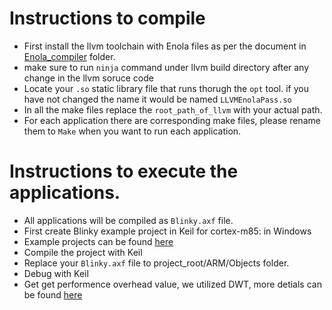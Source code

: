 # Instructions to compile
- First install the llvm toolchain with Enola files as per the document in [Enola_compiler](../Enola_compiler/) folder.
- make sure to run `ninja` command under llvm build directory after any change in the llvm soruce code
- Locate your `.so` static library file that runs thorugh the `opt` tool. if you have not changed the name it would be named `LLVMEnolaPass.so`
- In all the make files replace the `root_path_of_llvm` with your actual path.
- For each application there are corresponding make files, please rename them to `Make` when you want to run each application.

# Instructions to execute the applications.

- All applications will be compiled as `Blinky.axf` file.
- First create Blinky example project in Keil for cortex-m85: in Windows
- Example projects can be found [here](../Running/test/sse310mps3/)
- Compile the project with Keil
- Replace your `Blinky.axf` file to project_root/ARM/Objects folder.
- Debug with Keil
- Get get performence overhead value, we utilized DWT, more detials can be found [here](https://embeddedcomputing.com/technology/processing/measuring-code-execution-time-on-arm-cortex-m-mcus) 
